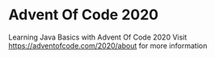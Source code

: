 # Advent Of Code 2020
Learning Java Basics with Advent Of Code 2020
Visit https://adventofcode.com/2020/about for more information
